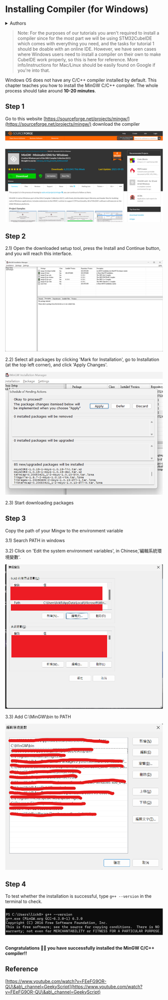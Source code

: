 # Installing Compiler (for Windows)

<details>

<summary>Authors</summary>

Li Chi Kin Andy

</details>

> Note: For the purposes of our tutorials you aren't required to install a compiler since for the most part we will be using STM32CubeIDE which comes with everything you need, and the tasks for tutorial 1 should be doable with an online IDE. However, we have seen cases where Windows users need to install a compiler on their own to make CubeIDE work properly, so this is here for reference. More info/instructions for Mac/Linux should be easily found on Google if you're into that.

Windows OS does not have any C/C++ compiler installed by default. This chapter teaches you how to install the MinGW C/C++ compiler. The whole process should take around **10-20 minutes**.

## Step 1

Go to this website [https://sourceforge.net/projects/mingw/](https://sourceforge.net/projects/mingw/) download the compiler

![](../images/264216332-e4098608-3456-4dcb-a817-6cd3aa108203.png)



## Step 2

2.1) Open the downloaded setup tool, press the Install and Continue button, and you will reach this interface.

![](../images/264216995-5af504fa-77e5-43c7-b43a-447d55e8e41f.png)

2.2) Select all packages by clicking 'Mark for Installation', go to Installation (at the top left corner), and click 'Apply Changes'.&#x20;

![](../images/264217506-717a3666-13dd-4f1b-a842-60007c55c5ae.png)

2.3) Start downloading packages



## Step 3

Copy the path of your Mingw to the environment variable

3.1) Search PATH in windows

3.2) Click on 'Edit the system environment variables', in Chinese,'編輯系統環境變數'.

![](../images/264218561-8248493b-369f-4096-8008-d648c2a8772c.png)

3.3) Add C:\MinGW\bin to PATH

![](../images/264222538-fa150969-81c3-4f64-a922-1732d3c09974.png)

## Step 4

To test whether the installation is successful, type `g++ --version` in the terminal to check.

![](<../images/image (14).png>)

##

#### Congratulations 🎉🎉 you have successfully installed the MinGW C/C++ compiler!!

## Reference

[https://www.youtube.com/watch?v=FEeFG9OR-QU\&ab\_channel=GeekyScript](https://www.youtube.com/watch?v=FEeFG9OR-QU\&ab\_channel=GeekyScript)

&#x20;
